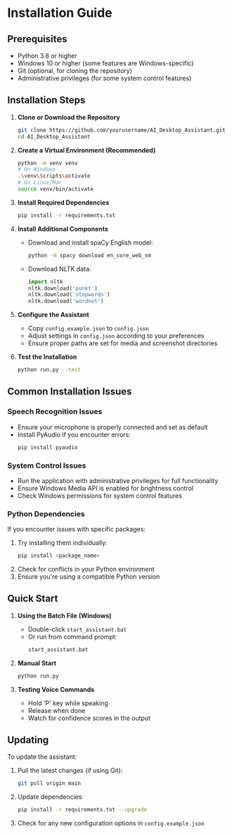 # Installation Guide

## Prerequisites

- Python 3.8 or higher
- Windows 10 or higher (some features are Windows-specific)
- Git (optional, for cloning the repository)
- Administrative privileges (for some system control features)

## Installation Steps

1. **Clone or Download the Repository**
   ```bash
   git clone https://github.com/yourusername/AI_Desktop_Assistant.git
   cd AI_Desktop_Assistant
   ```

2. **Create a Virtual Environment (Recommended)**
   ```bash
   python -m venv venv
   # On Windows
   .\venv\Scripts\activate
   # On Linux/Mac
   source venv/bin/activate
   ```

3. **Install Required Dependencies**
   ```bash
   pip install -r requirements.txt
   ```

4. **Install Additional Components**
   - Download and install spaCy English model:
     ```bash
     python -m spacy download en_core_web_sm
     ```
   - Download NLTK data:
     ```python
     import nltk
     nltk.download('punkt')
     nltk.download('stopwords')
     nltk.download('wordnet')
     ```

5. **Configure the Assistant**
   - Copy `config.example.json` to `config.json`
   - Adjust settings in `config.json` according to your preferences
   - Ensure proper paths are set for media and screenshot directories

6. **Test the Installation**
   ```bash
   python run.py --test
   ```

## Common Installation Issues

### Speech Recognition Issues
- Ensure your microphone is properly connected and set as default
- Install PyAudio if you encounter errors:
  ```bash
  pip install pyaudio
  ```

### System Control Issues
- Run the application with administrative privileges for full functionality
- Ensure Windows Media API is enabled for brightness control
- Check Windows permissions for system control features

### Python Dependencies
If you encounter issues with specific packages:
1. Try installing them individually:
   ```bash
   pip install <package_name>
   ```
2. Check for conflicts in your Python environment
3. Ensure you're using a compatible Python version

## Quick Start

1. **Using the Batch File (Windows)**
   - Double-click `start_assistant.bat`
   - Or run from command prompt:
     ```bash
     start_assistant.bat
     ```

2. **Manual Start**
   ```bash
   python run.py
   ```

3. **Testing Voice Commands**
   - Hold 'P' key while speaking
   - Release when done
   - Watch for confidence scores in the output

## Updating

To update the assistant:
1. Pull the latest changes (if using Git):
   ```bash
   git pull origin main
   ```
2. Update dependencies:
   ```bash
   pip install -r requirements.txt --upgrade
   ```
3. Check for any new configuration options in `config.example.json` 
